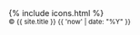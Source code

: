 <footer class="footer mt-auto py-3 bg-light border-top">
  <div class="container-sm">
  <div class="icons text-center">
  {% include icons.html %}
  </div>
    <div class="text-muted text-center">
      <small>&copy; {{ site.title }} {{ 'now' | date: "%Y" }}</small>
    </div>
  </div>
</footer>
